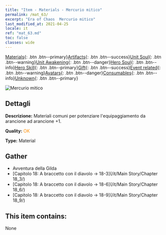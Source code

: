 ```yaml
---
title: "Item - Materials - Mercurio mitico"
permalink: /mat_63/
excerpt: "Era of Chaos  Mercurio mitico"
last_modified_at: 2021-04-25
locale: it
ref: "mat_63.md"
toc: false
classes: wide
---
```

 [Materials](/ItemsIT/){: .btn .btn--primary}[Artifacts](/ItemsIT/Artifacts/){: .btn .btn--success}[Unit Soul](/ItemsIT/UnitSoul/){: .btn .btn--warning}[Unit Awakening](/ItemsIT/UnitAwakening/){: .btn .btn--danger}[Hero Soul](/ItemsIT/HeroSoul/){: .btn .btn--info}[Hero Skill](/ItemsIT/HeroSkill/){: .btn .btn--primary}[Gift](/ItemsIT/Gift/){: .btn .btn--success}[Event related](/ItemsIT/Events/){: .btn .btn--warning}[Avatars](/ItemsIT/Avatars/){: .btn .btn--danger}[Consumables](/ItemsIT/Consumables/){: .btn .btn--info}[Unknown](/ItemsIT/Unknown/){: .btn .btn--primary}

 ![Mercurio mitico](/images/t/i_cailiao_shuiyin3.png)

## Dettagli
 **Descrizione:** Materiali comuni per potenziare l'equipaggiamento da arancione ad arancione +1.

 **Quality:** <span style="color: #FF8C00">OK</span>

 **Type:** Material

## Gather

*    Avventura della Gilda 
*    [Capitolo 18: A braccetto con il diavolo -> 18-3](/it/Main Story/Chapter 18_3/) 
*    [Capitolo 18: A braccetto con il diavolo -> 18-6](/it/Main Story/Chapter 18_6/) 
*    [Capitolo 18: A braccetto con il diavolo -> 18-9](/it/Main Story/Chapter 18_9/) 

## This item contains:

  None

